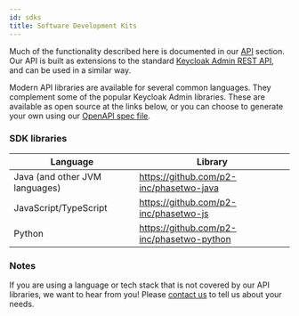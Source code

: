 ```yaml
---
id: sdks
title: Software Development Kits
---
```


Much of the functionality described here is documented in our [API](/api/) section. Our API is built as extensions to the standard [Keycloak Admin REST API](https://www.keycloak.org/docs-api/20.0.1/rest-api/index.html), and can be used in a similar way.

Modern API libraries are available for several common languages. They complement some of the popular Keycloak Admin libraries. These are available as open source at the links below, or you can choose to generate your own using our [OpenAPI spec file](https://raw.githubusercontent.com/p2-inc/phasetwo-docs/master/openapi.yaml).


### SDK libraries

| Language | Library |
| --- | --- |
| Java (and other JVM languages) | https://github.com/p2-inc/phasetwo-java |
| JavaScript/TypeScript | https://github.com/p2-inc/phasetwo-js |
| Python | https://github.com/p2-inc/phasetwo-python |

### Notes

If you are using a language or tech stack that is not covered by our API libraries, we want to hear from you! Please [contact us](mailto:support@phasetwo.io) to tell us about your needs.
